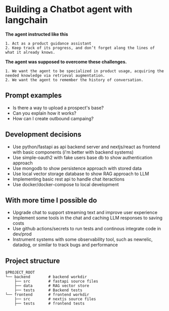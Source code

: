 # Building a Chatbot agent with langchain

**The agent instructed like this**
```
1. Act as a product guidance assistant
2. Keep track of its progress, and don’t forget along the lines of what it already knows.
```

**The agent was supposed to overcome these challenges.**
```
1. We want the agent to be specialized in product usage, acquiring the needed knowledge via retrieval augmentation.
2. We want the agent to remember the history of conversation.
```

## Prompt examples
- Is there a way to upload a prospect's base?
- Can you explain how it works?
- How can I create outbound campaing?

## Development decisions
- Use python/fastapi as api backend server and nextjs/react as frontend with basic components (i'm better with backend systems) 
- Use simple-oauth2 with fake users base db to show authentication approach
- Use mongodb to show persistence approach with stored data
- Use local vector storage database to show RAG approach to LLM
- Implementing basic rest api to handle chat iteractions
- Use docker/docker-compose to local development

## With more time I possible do
- Upgrade chat to support streaming text and improve user experience
- Implement some tools in the chat and caching LLM responses to saving costs
- Use github actions/secrets to run tests and continous integrate code in dev/prod
- Instrument systems with some observability tool, such as newrelic, datadog, or similar to track bugs and performance

## Project structure

```
$PROJECT_ROOT
└── backend        # backend workdir
    ├── src        # fastapi source files
    ├── data       # RAG vector store
    ├── tests      # Backend tests
└── frontend       # frontend workdir
    ├── src        # nextjs source files
    ├── tests      # frontend tests
```
